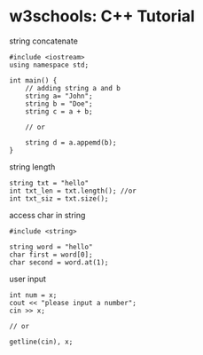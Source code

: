 # w3schools: C++ Tutorial

string concatenate
```
#include <iostream>
using namespace std;

int main() {
    // adding string a and b
    string a= "John";
    string b = "Doe";
    string c = a + b;

    // or

    string d = a.appemd(b);
}
```

string length
```
string txt = "hello"
int txt_len = txt.length(); //or
int txt_siz = txt.size();

```

access char in string
```
#include <string>

string word = "hello"
char first = word[0];
char second = word.at(1);
```

user input
```
int num = x;
cout << "please input a number";
cin >> x;

// or

getline(cin), x;